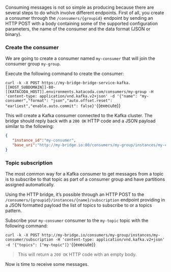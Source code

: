 Consuming messages is not so simple as producing because there are several steps to do which involve different endpoints. First of all, you create a consumer through the `/consumers/{groupid}` endpoint by sending an HTTP POST with a body containing some of the supported configuration parameters, the name of the consumer and the data format (JSON or binary). 

### Create the consumer

We are going to create a consumer named `my-consumer` that will join the consumer group `my-group`.

Execute the following command to create the consumer:

``curl -k -X POST https://my-bridge-bridge-service-kafka.[[HOST_SUBDOMAIN]]-80-[[KATACODA_HOST]].environments.katacoda.com/consumers/my-group -H 'content-type: application/vnd.kafka.v2+json' -d '{"name": "my-consumer","format": "json","auto.offset.reset": "earliest","enable.auto.commit": false}'``{{execute}}

This will create a Kafka consumer connected to the Kafka cluster. The bridge should reply back with a `200 OK` HTTP code and a JSON payload similar to the following:

```json
{ 
   "instance_id":"my-consumer",
   "base_uri":"http://my-bridge.io:80/consumers/my-group/instances/my-consumer"
}
```

### Topic subscription

The most common way for a Kafka consumer to get messages from a topic is to subscribe to that topic as part of a consumer group and have partitions assigned automatically.

Using the HTTP bridge, it’s possible through an HTTP POST to the `/consumers/{groupid}/instances/{name}/subscription` endpoint providing in a JSON formatted payload the list of topics to subscribe to or a topics pattern.

Subscribe your `my-consumer` consumer to the `my-topic` topic with the following command:

``curl -k -X POST http://my-bridge.io/consumers/my-group/instances/my-consumer/subscription -H 'content-type: application/vnd.kafka.v2+json' -d '{"topics": ["my-topic"]}'``{{execute}}

>This will return a `200 OK` HTTP code with an empty body.

Now is time to receive some messages.
